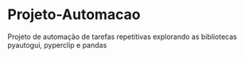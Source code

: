 # Projeto-Automacao
Projeto de automação de tarefas repetitivas
explorando as bibliotecas pyautogui, pyperclip e pandas
